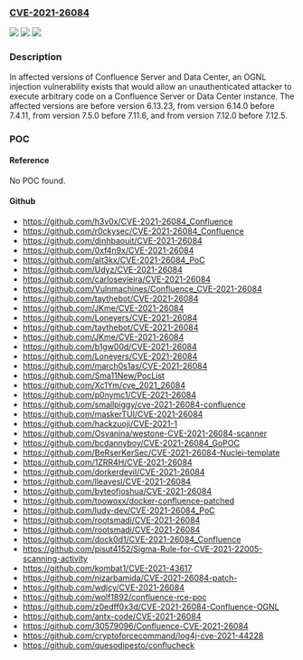### [CVE-2021-26084](https://cve.mitre.org/cgi-bin/cvename.cgi?name=CVE-2021-26084)
![](https://img.shields.io/static/v1?label=Product&message=Confluence%20Data%20Center&color=blue)
![](https://img.shields.io/static/v1?label=Version&message=%3C%206.13.22%20&color=brighgreen)
![](https://img.shields.io/static/v1?label=Vulnerability&message=Remote%20Code%20Execution&color=brighgreen)

### Description

In affected versions of Confluence Server and Data Center, an OGNL injection vulnerability exists that would allow an unauthenticated attacker to execute arbitrary code on a Confluence Server or Data Center instance. The affected versions are before version 6.13.23, from version 6.14.0 before 7.4.11, from version 7.5.0 before 7.11.6, and from version 7.12.0 before 7.12.5.

### POC

#### Reference
No POC found.

#### Github
- https://github.com/h3v0x/CVE-2021-26084_Confluence
- https://github.com/r0ckysec/CVE-2021-26084_Confluence
- https://github.com/dinhbaouit/CVE-2021-26084
- https://github.com/0xf4n9x/CVE-2021-26084
- https://github.com/alt3kx/CVE-2021-26084_PoC
- https://github.com/Udyz/CVE-2021-26084
- https://github.com/carlosevieira/CVE-2021-26084
- https://github.com/Vulnmachines/Confluence_CVE-2021-26084
- https://github.com/taythebot/CVE-2021-26084
- https://github.com/JKme/CVE-2021-26084
- https://github.com/Loneyers/CVE-2021-26084
- https://github.com/taythebot/CVE-2021-26084
- https://github.com/JKme/CVE-2021-26084
- https://github.com/b1gw00d/CVE-2021-26084
- https://github.com/Loneyers/CVE-2021-26084
- https://github.com/march0s1as/CVE-2021-26084
- https://github.com/Sma11New/PocList
- https://github.com/Xc1Ym/cve_2021_26084
- https://github.com/p0nymc1/CVE-2021-26084
- https://github.com/smallpiggy/cve-2021-26084-confluence
- https://github.com/maskerTUI/CVE-2021-26084
- https://github.com/hackzuoji/CVE-2021-1
- https://github.com/Osyanina/westone-CVE-2021-26084-scanner
- https://github.com/bcdannyboy/CVE-2021-26084_GoPOC
- https://github.com/BeRserKerSec/CVE-2021-26084-Nuclei-template
- https://github.com/1ZRR4H/CVE-2021-26084
- https://github.com/dorkerdevil/CVE-2021-26084
- https://github.com/lleavesl/CVE-2021-26084
- https://github.com/byteofjoshua/CVE-2021-26084
- https://github.com/toowoxx/docker-confluence-patched
- https://github.com/ludy-dev/CVE-2021-26084_PoC
- https://github.com/rootsmadi/CVE-2021-26084
- https://github.com/rootsmadi/CVE-2021-26084
- https://github.com/dock0d1/CVE-2021-26084_Confluence
- https://github.com/pisut4152/Sigma-Rule-for-CVE-2021-22005-scanning-activity
- https://github.com/kombat1/CVE-2021-43617
- https://github.com/nizarbamida/CVE-2021-26084-patch-
- https://github.com/wdjcy/CVE-2021-26084
- https://github.com/wolf1892/confluence-rce-poc
- https://github.com/z0edff0x3d/CVE-2021-26084-Confluence-OGNL
- https://github.com/antx-code/CVE-2021-26084
- https://github.com/30579096/Confluence-CVE-2021-26084
- https://github.com/cryptoforcecommand/log4j-cve-2021-44228
- https://github.com/quesodipesto/conflucheck

